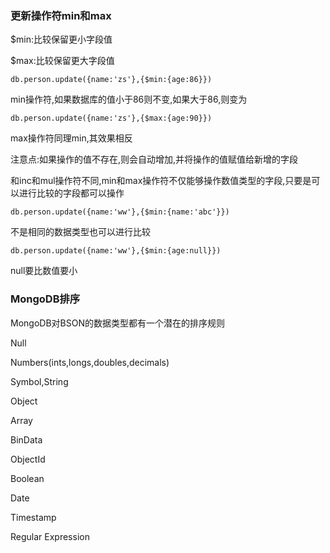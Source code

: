 ### 更新操作符min和max

$min:比较保留更小字段值

$max:比较保留更大字段值

```
db.person.update({name:'zs'},{$min:{age:86}})
```

min操作符,如果数据库的值小于86则不变,如果大于86,则变为

```
db.person.update({name:'zs'},{$max:{age:90}})
```

max操作符同理min,其效果相反

注意点:如果操作的值不存在,则会自动增加,并将操作的值赋值给新增的字段

和inc和mul操作符不同,min和max操作符不仅能够操作数值类型的字段,只要是可以进行比较的字段都可以操作

```
db.person.update({name:'ww'},{$min:{name:'abc'}})
```

不是相同的数据类型也可以进行比较

```
db.person.update({name:'ww'},{$min:{age:null}})
```

null要比数值要小

### MongoDB排序

MongoDB对BSON的数据类型都有一个潜在的排序规则

Null

Numbers(ints,longs,doubles,decimals)

Symbol,String

Object

Array

BinData

ObjectId

Boolean

Date

Timestamp

Regular Expression
